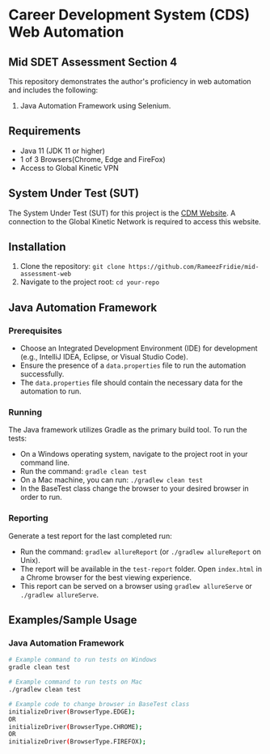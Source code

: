 # Career Development System (CDS) Web Automation

## Mid SDET Assessment Section 4

This repository demonstrates the author's proficiency in web automation and includes the following:

1. Java Automation Framework using Selenium.

## Requirements

- Java 11 (JDK 11 or higher)
- 1 of 3 Browsers(Chrome, Edge and FireFox)
- Access to Global Kinetic VPN

## System Under Test (SUT)

The System Under Test (SUT) for this project is the [CDM Website](http://dockerdev:8801/login). A connection to the Global Kinetic Network is required to access this website.

## Installation

1. Clone the repository: `git clone https://github.com/RameezFridie/mid-assessment-web`
2. Navigate to the project root: `cd your-repo`

## Java Automation Framework

### Prerequisites

- Choose an Integrated Development Environment (IDE) for development (e.g., IntelliJ IDEA, Eclipse, or Visual Studio Code).
- Ensure the presence of a `data.properties` file to run the automation successfully.
- The `data.properties` file should contain the necessary data for the automation to run.

### Running

The Java framework utilizes Gradle as the primary build tool. To run the tests:

- On a Windows operating system, navigate to the project root in your command line.
- Run the command: `gradle clean test`
- On a Mac machine, you can run: `./gradlew clean test`
- In the BaseTest class change the browser to your desired browser in order to run.

### Reporting

Generate a test report for the last completed run:

- Run the command: `gradlew allureReport` (or `./gradlew allureReport` on Unix).
- The report will be available in the `test-report` folder. Open `index.html` in a Chrome browser for the best viewing experience.
- This report can be served on a browser using `gradlew allureServe` or `./gradlew allureServe`.

## Examples/Sample Usage

### Java Automation Framework
```bash
# Example command to run tests on Windows
gradle clean test

# Example command to run tests on Mac
./gradlew clean test

# Example code to change browser in BaseTest class
initializeDriver(BrowserType.EDGE);
OR
initializeDriver(BrowserType.CHROME);
OR
initializeDriver(BrowserType.FIREFOX);